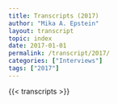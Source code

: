 ```yaml
---
title: Transcripts (2017)
author: "Mika A. Epstein"
layout: transcript
topic: index
date: 2017-01-01
permalink: /transcript/2017/
categories: ["Interviews"]
tags: ["2017"]
---
```


{{< transcripts >}}